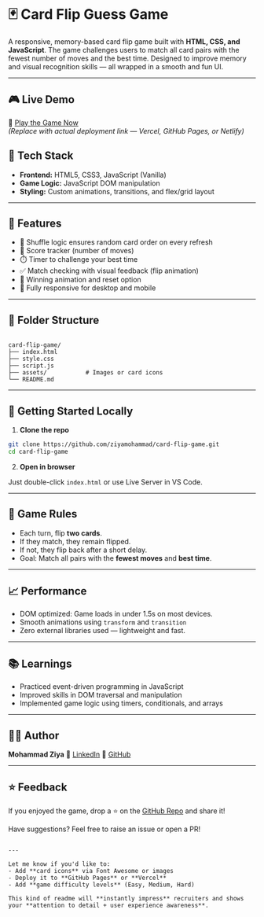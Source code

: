 
# 🃏 Card Flip Guess Game

A responsive, memory-based card flip game built with **HTML, CSS, and JavaScript**. The game challenges users to match all card pairs with the fewest number of moves and the best time. Designed to improve memory and visual recognition skills — all wrapped in a smooth and fun UI.

---

## 🎮 Live Demo

🔗 [Play the Game Now](https://your-live-url.vercel.app)  
*(Replace with actual deployment link — Vercel, GitHub Pages, or Netlify)*


## 🧰 Tech Stack

- **Frontend:** HTML5, CSS3, JavaScript (Vanilla)
- **Game Logic:** JavaScript DOM manipulation
- **Styling:** Custom animations, transitions, and flex/grid layout

---

## 🧠 Features

- 🔁 Shuffle logic ensures random card order on every refresh
- 🧮 Score tracker (number of moves)
- ⏱️ Timer to challenge your best time
- ✅ Match checking with visual feedback (flip animation)
- 🎉 Winning animation and reset option
- 📱 Fully responsive for desktop and mobile

---

## 📁 Folder Structure

```

card-flip-game/
├── index.html
├── style.css
├── script.js
├── assets/           # Images or card icons
└── README.md

````

---

## 🚀 Getting Started Locally

1. **Clone the repo**

```bash
git clone https://github.com/ziyamohammad/card-flip-game.git
cd card-flip-game
````

2. **Open in browser**

Just double-click `index.html` or use Live Server in VS Code.

---

## 🎯 Game Rules

* Each turn, flip **two cards**.
* If they match, they remain flipped.
* If not, they flip back after a short delay.
* Goal: Match all pairs with the **fewest moves** and **best time**.

---

## 📈 Performance

* DOM optimized: Game loads in under 1.5s on most devices.
* Smooth animations using `transform` and `transition`
* Zero external libraries used — lightweight and fast.

---

## 📚 Learnings

* Practiced event-driven programming in JavaScript
* Improved skills in DOM traversal and manipulation
* Implemented game logic using timers, conditionals, and arrays

---

## 👨‍💻 Author

**Mohammad Ziya**
🔗 [LinkedIn](https://www.linkedin.com/in/mohammad-ziya-84a97232a/)
🔗 [GitHub](https://github.com/ziyamohammad)

---

## ⭐ Feedback

If you enjoyed the game, drop a ⭐ on the [GitHub Repo](https://github.com/ziyamohammad/card-flip-game) and share it!

Have suggestions? Feel free to raise an issue or open a PR!

```

---

Let me know if you'd like to:
- Add **card icons** via Font Awesome or images
- Deploy it to **GitHub Pages** or **Vercel**
- Add **game difficulty levels** (Easy, Medium, Hard)

This kind of readme will **instantly impress** recruiters and shows your **attention to detail + user experience awareness**.
```
